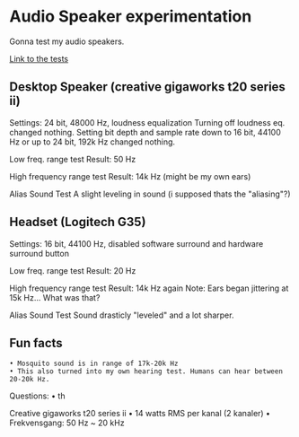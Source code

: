 # Audio Speaker experimentation

Gonna test my audio speakers.

[Link to the tests](http://www.audiocheck.net/soundtestsaudiotesttones_index.php)

## Desktop Speaker (creative gigaworks t20 series ii)

Settings: 24 bit, 48000 Hz, loudness equalization Turning off loudness eq.
changed nothing. Setting bit depth and sample rate down to 16 bit, 44100 Hz or
up to 24 bit, 192k Hz changed nothing.

Low freq. range test Result: 50 Hz

High frequency range test Result: 14k Hz (might be my own ears)

Alias Sound Test A slight leveling in sound (i supposed thats the "aliasing"?)

## Headset (Logitech G35)

Settings: 16 bit, 44100 Hz, disabled software surround and hardware surround
button

Low freq. range test Result: 20 Hz

High frequency range test Result: 14k Hz again Note: Ears began jittering at 15k
Hz... What was that?

Alias Sound Test Sound drasticly "leveled" and a lot sharper.

## Fun facts

    • Mosquito sound is in range of 17k-20k Hz
    • This also turned into my own hearing test. Humans can hear between 20-20k Hz.

Questions: • th

Creative gigaworks t20 series ii • 14 watts RMS per kanal (2 kanaler) •
Frekvensgang: 50 Hz ~ 20 kHz
